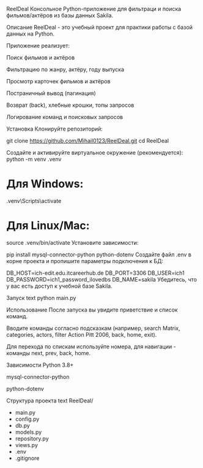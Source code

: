 ReelDeal
Консольное Python-приложение для фильтраци и поиска фильмов/актёров из базы данных Sakila.

Описание
ReelDeal - это учебный проект для практики работы с базой данных на Python.

Приложение реализует:

Поиск фильмов и актёров

Фильтрацию по жанру, актёру, году выпуска

Просмотр карточек фильмов и актёров

Постраничный вывод (пагинация)

Возврат (back), хлебные крошки, топы запросов

Логирование команд и поисковых запросов

Установка
Клонируйте репозиторий:

git clone https://github.com/Mihail0123/ReelDeal.git
cd ReelDeal

Создайте и активируйте виртуальное окружение (рекомендуется):
python -m venv .venv
# Для Windows:
.venv\Scripts\activate
# Для Linux/Mac:
source .venv/bin/activate
Установите зависимости:


pip install mysql-connector-python python-dotenv
Создайте файл .env в корне проекта и пропишите параметры подключения к БД:


DB_HOST=ich-edit.edu.itcareerhub.de
DB_PORT=3306
DB_USER=ich1
DB_PASSWORD=ich1_password_ilovedbs
DB_NAME=sakila
Убедитесь, что у вас есть доступ к учебной базе Sakila.

Запуск
text
python main.py

Использование
После запуска вы увидите приветствие и список команд.

Вводите команды согласно подсказкам (например, search Matrix, categories, actors, filter Action Pitt 2006, back, home, exit).

Для перехода по спискам используйте номера, для навигации - команды next, prev, back, home.

Зависимости
Python 3.8+

mysql-connector-python

python-dotenv

Структура проекта
text
ReelDeal/
- main.py
- config.py
- db.py
- models.py
- repository.py
- views.py
- .env
- .gitignore
